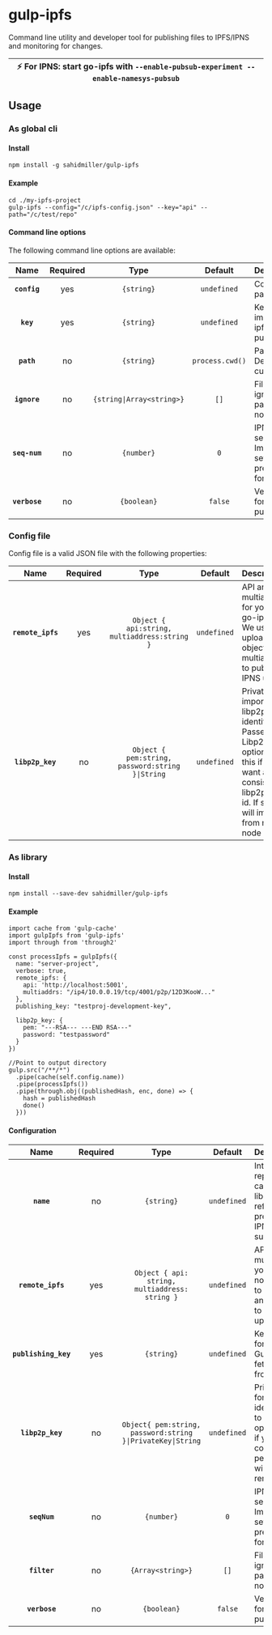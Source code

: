 # gulp-ipfs

Command line utility and developer tool for publishing files to IPFS/IPNS and monitoring for changes. 

| :zap:        For IPNS: start go-ipfs with `--enable-pubsub-experiment --enable-namesys-pubsub` |
|------------------------------------------------------------------------------------------------|


## Usage

### As global cli

#### Install
```
npm install -g sahidmiller/gulp-ipfs
```

#### Example

```
cd ./my-ipfs-project
gulp-ipfs --config="/c/ipfs-config.json" --key="api" --path="/c/test/repo"
```

#### Command line options

The following command line options are available:

|Name|Required|Type|Default|Description|
|:--:|:-----:|:--:|:-----:|:----------|
|**`config`**|yes|`{string}`|`undefined`| Configuration file path |
|**`key`**|yes|`{string}`|`undefined`| Key name to import from go-ipfs api for publishing |
|**`path`**|no|`{string}`|`process.cwd()`| Path to watch. Defaults to current directory |
|**`ignore`**|no|`{string\|Array<string>}`|`[]`| File globs to ignore relative to path. ex. node_modules/** |
|**`seq-num`**|no|`{number}`|`0`| IPNS Record seqnum. Important that it's set higher than previous seqNum for quick updates. |
|**`verbose`**|no|`{boolean}`|`false`| Verbose logging for debugging purposes |

### Config file

Config file is a valid JSON file with the following properties:

|Name|Required|Type|Default|Description|
|:--:|:-----:|:--:|:-----:|:----------|
|**`remote_ipfs`**|yes|`Object { api:string, multiaddress:string }`|`undefined`| API and multiaddress for your local go-ipfs node. We use API to upload objects and multiaddress to publish IPNS updates |
|**`libp2p_key`**|no|`Object { pem:string, password:string }\|String`|`undefined`| Private key import for libp2p node identity. Passed to Libp2p.create options. Use this if you want a consistent libp2p peer-id. If string, will import from remote node |

### As library

#### Install

```
npm install --save-dev sahidmiller/gulp-ipfs
```

#### Example

```
import cache from 'gulp-cache'
import gulpIpfs from 'gulp-ipfs'
import through from 'through2'

const processIpfs = gulpIpfs({
  name: "server-project",
  verbose: true, 
  remote_ipfs: {
    api: 'http://localhost:5001',
    multiaddrs: "/ip4/10.0.0.19/tcp/4001/p2p/12D3KooW..."
  },
  publishing_key: "testproj-development-key",

  libp2p_key: {
    pem: "---RSA--- ---END RSA---"
    password: "testpassword"
  }
})

//Point to output directory
gulp.src("/**/*")
  .pipe(cache(self.config.name))
  .pipe(processIpfs())
  .pipe(through.obj((publishedHash, enc, done) => {
    hash = publishedHash
    done()
  }))
```

#### Configuration

|Name|Required|Type|Default|Description|
|:--:|:-----:|:--:|:-----:|:----------|
|**`name`**|no|`{string}`|`undefined`| Interval to republish campaigns via libp2p after refreshing preload node IPNS subscriptions|
|**`remote_ipfs`**|yes|`Object { api: string, multiaddress: string }`|`undefined`| API and multiaddress for your local go-ipfs node. We use API to upload objects and multiaddress to publish IPNS updates |
|**`publishing_key`**|yes|`{string}`|`undefined`| Key name to use for publishing. Gulp-ipfs will fetch this key from remote |
|**`libp2p_key`**|no|`Object{ pem:string, password:string }\|PrivateKey\|String`|`undefined`| Private key import for libp2p node identity. Passed to Libp2p.create options. Use this if you want a consistent libp2p peer-id. If string, will import from remote node |
|**`seqNum`**|no|`{number}`|`0`| IPNS Record seqnum. Important that it's set higher than previous seqNum for quick updates. |
|**`filter`**|no|`{Array<string>}`|`[]`| File globs to ignore relative to path. ex. node_modules/** |
|**`verbose`**|no|`{boolean}`|`false`| Verbose logging for debugging purposes |
